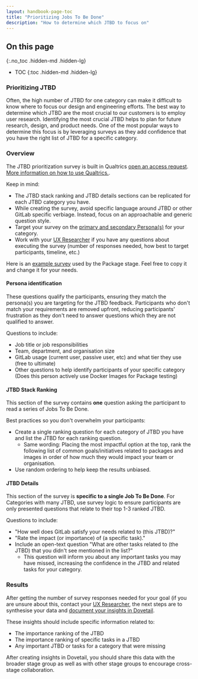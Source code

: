 ```yaml
---
layout: handbook-page-toc
title: "Prioritizing Jobs To Be Done"
description: "How to determine which JTBD to focus on"
---
```


## On this page
{:.no_toc .hidden-md .hidden-lg}

- TOC
{:toc .hidden-md .hidden-lg}

### Prioritizing JTBD

Often, the high number of JTBD for one category can make it difficult to know where to focus our design and engineering efforts. The best way to determine which JTBD are the most crucial to our customers is to employ user research. Identifying the most crucial JTBD helps to plan for future research, design, and product needs. One of the most popular ways to determine this focus is by leveraging surveys as they add confidence that you have the right list of JTBD for a specific category.

### Overview

The JTBD prioritization survey is built in Qualtrics [open an access request](/handbook/business-technology/team-member-enablement/onboarding-access-requests/access-requests/). [More information on how to use Qualtrics.](/handbook/engineering/ux/qualtrics/).

Keep in mind:
- The JTBD stack ranking and JTBD details sections can be replicated for each JTBD category you have. 
- While creating the survey, avoid specific language around JTBD or other GitLab specific verbiage. Instead, focus on an approachable and generic question style.
- Target your survey on the [primary and secondary Persona(s)](/handbook/product/personas/#user-personas) for your category. 
- Work with your [UX Researcher](/handbook/engineering/ux/ux-research/) if you have any questions about executing the survey (number of responses needed, how best to target participants, timeline, etc.)

Here is an [example survey](https://gitlab.eu.qualtrics.com/jfe/preview/SV_bjxethMCmXbavop?Q_CHL=preview&Q_SurveyVersionID=current) used by the Package stage. Feel free to copy it and change it for your needs.

#### Persona identification

These questions qualify the participants, ensuring they match the persona(s) you are targeting for the JTBD feedback. Participants who don't match your requirements are removed upfront, reducing participants' frustration as they don't need to answer questions which they are not qualified to answer.

Questions to include: 

- Job title or job responsibilities
- Team, department, and organisation size
- GitLab usage (current user, passive user, etc) and what tier they use (free to ultimate)
- Other questions to help identify participants of your specific category (Does this person actively use Docker Images for Package testing)

#### JTBD Stack Ranking 

This section of the survey contains **one** question asking the participant to read a series of Jobs To Be Done. 

Best practices so you don't overwhelm your participants:
- Create a single ranking question for each category of JTBD you have and list the JTBD for each ranking question.
   - Same wording:  Placing the most impactful option at the top, rank the following list of common goals/initiatives related to packages and images in order of how much they would impact your team or organisation.
- Use random ordering to help keep the results unbiased.

#### JTBD Details

This section of the survey is **specific to a single Job To Be Done**. 
For Categories with many JTBD, use survey logic to ensure participants are only presented questions that relate to their top 1-3 ranked JTBD.

Questions to include:
- "How well does GitLab satisfy your needs related to (this JTBD)?"
- "Rate the impact (or importance) of (a specific task)."
- Include an open-text question "What are other tasks related to (the JTBD) that you didn't see mentioned in the list?"
  - This question will inform you about any important tasks you may have missed, increasing the confidence in the JTBD and related tasks for your category.


### Results

After getting the number of survey responses needed for your goal (if you are unsure about this, contact your [UX Researcher](/handbook/engineering/ux/ux-research/), the next steps are to synthesise your data and [document your insights in Dovetail](/handbook/engineering/ux/dovetail/#the-ux-research-teams-guide-to-documenting-insights-in-dovetail). 

These insights should include specific information related to: 
- The importance ranking of the JTBD
- The importance ranking of specific tasks in a JTBD
- Any important JTBD or tasks for a category that were missing

After creating insights in Dovetail, you should share this data with the broader stage group as well as with other stage groups to encourage cross-stage collaboration.

